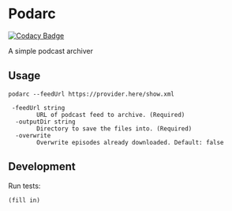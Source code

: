 # Podarc

[![Codacy Badge](https://api.codacy.com/project/badge/Grade/c543edcdb7e94c67a1859d0147600629)](https://app.codacy.com/gh/sa7mon/podarc?utm_source=github.com&utm_medium=referral&utm_content=sa7mon/podarc&utm_campaign=Badge_Grade)

A simple podcast archiver

## Usage

```
podarc --feedUrl https://provider.here/show.xml
```

```
 -feedUrl string
        URL of podcast feed to archive. (Required)
  -outputDir string
        Directory to save the files into. (Required)
  -overwrite
        Overwrite episodes already downloaded. Default: false

```

## Development

Run tests:

```
(fill in)
```